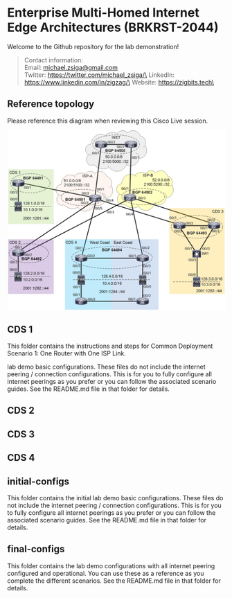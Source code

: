 # Enterprise Multi-Homed Internet Edge Architectures (BRKRST-2044)
Welcome to the Github repository for the lab demonstration!

> Contact information:\
> Email:    michael.zsiga@gmail.com\
> Twitter:  https://twitter.com/michael_zsiga/\
> LinkedIn: https://www.linkedin.com/in/zigzag/\
> Website:  https://zigbits.tech\

## Reference topology
Please reference this diagram when reviewing this Cisco Live session.

![Reference topology](topology.jpg)

## CDS 1
This folder contains the instructions and steps for Common Deployment Scenario 1: One Router with One ISP Link.

lab demo basic configurations. These files do not include the internet peering / connection configurations. This is for you to fully configure all internet peerings as you prefer or you can follow the associated scenario guides. See the README.md file in that folder for details.


## CDS 2

## CDS 3

## CDS 4



## initial-configs
This folder contains the initial lab demo basic configurations. These files do not include the internet peering / connection configurations. This is for you to fully configure all internet peerings as you prefer or you can follow the associated scenario guides. See the README.md file in that folder for details.

## final-configs
This folder contains the lab demo configurations with all internet peering configured and operational. You can use these as a reference as you complete the different scenarios. See the README.md file in that folder for details.


